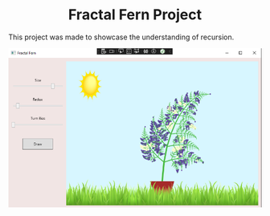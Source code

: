 <h1 align="center"> Fractal Fern Project</h1>


This project was made to showcase the understanding of recursion.


![Alt text](data/thumbnail.PNG)


<div><video controls src="data/Library _ Loom - 5 June 2024.mp4" muted="false" alt  = "alt></video></div>

